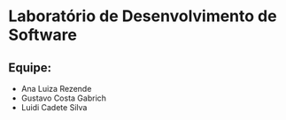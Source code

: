 # Laboratório de Desenvolvimento de Software

## Equipe:

- Ana Luiza Rezende
- Gustavo Costa Gabrich
- Luidi Cadete Silva 
